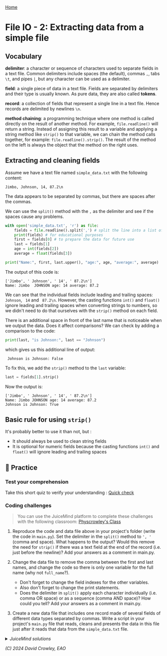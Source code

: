 [Home](index.md#lessons) 

# File IO - 2: Extracting data from a simple file

## Vocabulary

**delimiter**: a character or sequence of characters used to separate fields in a text file. Common delimiters include spaces (the default), commas `,`, tabs `\t`, and pipes `|`, but any character can be used as a delimiter.

**field**: a single piece of data in a text file. Fields are separated by delimiters and their type is usually known. As pure data, they are also called **tokens**.

**record**: a collection of fields that represent a single line in a text file. Hence records are delimited by newlines `\n`.

**method chaining**: a programming technique where one method is called directly on the result of another method. For example, `file.readline()` will return a string. Instead of assigning this result to a variable and applying a string method like `strip()` to that variable, we can chain the method calls together, for example: `file.readline().strip()`. The result of the method on the left is always the object that the method on the right uses.

## Extracting and cleaning fields

Assume we have a text file named `simple_data.txt` with the following content:

```
Jimbo, Johnson, 14, 87.2\n
```

The data appears to be separated by commas, but there are spaces after the commas. 

We can use the `split()` method with the `,` as the delimiter and see if the spaces cause any problems.

```python
with open('simple_data.txt', 'r') as file:
    fields = file.readline().split(',') # split the line into a list of fields
    print(fields) # for educational purposes
    first = fields[0] # to prepare the data for future use
    last = fields[1]
    age = int(fields[2])
    average = float(fields[3])

print("Name:", first, last.upper(), "age:", age, "average:", average)
```

The output of this code is:

```
['Jimbo', ' Johnson', ' 14', ' 87.2\n']
Name: Jimbo  JOHNSON age: 14 average: 87.2
```

We can see that the individual fields include leading and trailing spaces: ` Johnson`, ` 14` and ` 87.2\n`. However, the casting functions `int()` and `float()` ignore leading and trailing spaces when converting strings to numbers, so we didn't need to do that ourselves with the `strip()` method on each field.

There is an additional space in front of the last name that is noticeable when we output the data. Does it affect comparisons? We can check by adding a comparison to the code:

```python
print(last, "is Johnson:", last == "Johnson")
```

which gives us this additional line of output:

```
 Johnson is Johnson: False
```

To fix this, we add the `strip()` method to the `last` variable:

```python
last = fields[1].strip()
```

Now the output is:

```
['Jimbo', ' Johnson', ' 14', ' 87.2\n']
Name: Jimbo JOHNSON age: 14 average: 87.2
Johnson is Johnson: True
```

## Basic rule for using `strip()`

It's probably better to use it than not, but :

- It should always be used to clean string fields
- It is optional for numeric fields because the casting functions `int()` and `float()` will ignore leading and trailing spaces


## 📝 Practice

### Test your comprehension

Take this short quiz to verify your understanding : [Quick check](./review/2-fields.html)

### Coding challenges

> You can use the JuiceMind platform to complete these challenges with the following classroom: [Physcrowley's Class](https://play.juicemind.com/dashboard/teams/XUUbpCs933IEk84h7SFH/item/802271cf-be62-45b4-9886-2373b8bfd553)

1. Reproduce the code and data file above in your project's folder (write the code in `main.py`). Set the delimiter in the `split()` method to `', '` (comma and space). What happens to the output? Would this remove the need for `strip()` if there was a text field at the end of the record (i.e. just before the newline)? Add your answers as a comment in main.py.

2. Change the data file to remove the comma between the first and last names, and change the code so there is only one variable for the full name (why not `full_name`?). 
   - Don't forget to change the field indexes for the other variables. 
   - Also don't forget to change the print statements. 
   - Does the delimiter in `split()` apply each character individually (i.e. comma OR space) or as a sequence (comma AND space)? How could you tell? Add your answers as a comment in main.py.

3. Create a new data file that includes one record made of several fields of different data types separated by commas. Write a script in your project's `main.py` file that reads, cleans and presents the data in this file just after it reads that data from the `simple_data.txt` file.

<details><summary><i>JuiceMind solutions<i></summary>

<p>main.py</p>

<pre><code class="language-python">	
with open('simple_data.txt', 'r') as file:
    fields = file.readline().split(', ')
    print(fields) # for educational purposes
    # first = fields[0]
    # last = fields[1]
    full = fields[0]
    age = int(fields[1])
    average = float(fields[2])

print("Name:", full, "age:", age, "average:", average)
# print(last, "is Johnson:", last == "Johnson")

"""
Answers
1. The extra spaces disappear in the output and we get:
['Jimbo', 'Johnson', '14', '87.2\n']... however the '\n' is still
there, so we still need a 'strip()' call if the last field is a
string

2. The delimiter is applied as a sequence, not as a set of individual
separators. If they applied individually, then the two names (separated
by a space), would not be a single field but two distinct fields. Instead
we got ['Jimbo Johnson', '14', '87.2\n'] so the ', ' delimiter only applied when both characters were present in that sequence.
"""

#
# ONE POSSIBILITY FOR #3
#

with open("weather.txt", "r") as file:
  fields = file.readline().split(", ")
  # skipping field[0]
  temperature = float(fields[1])
  uv = int(fields[2])
  sky = fields[3].strip()

print("The weather today is", sky, "with a temperture of", temperature, "Celcius")
print("and a UV index of", uv)
</code></pre>

<p>simple_data.txt</p>

<pre>
Jimbo Johnson, 14, 87.2

</pre>	

<p>weather.txt</p>

<pre>
weather, 25.2, 9, sunny

</pre>	

</summary></details>

(C) 2024 David Crowley, EAO
